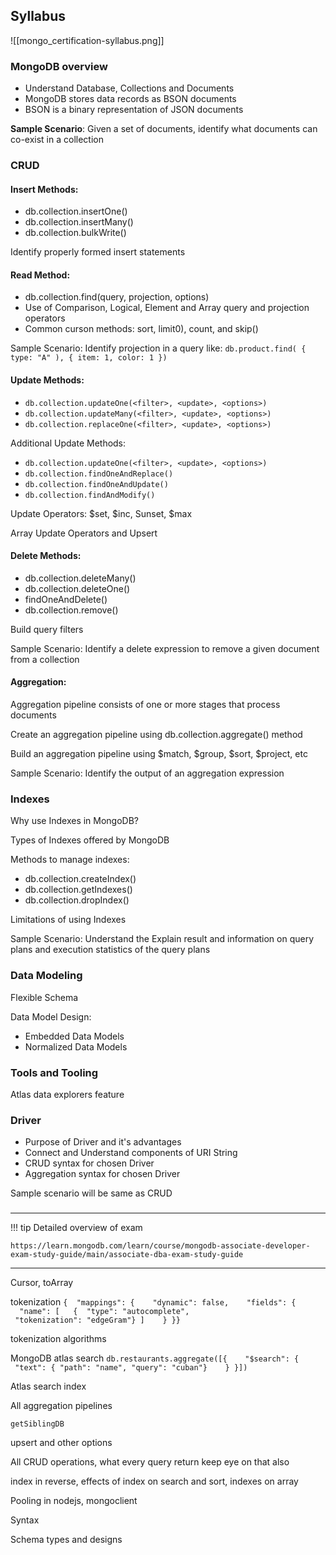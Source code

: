 ## Syllabus

![[mongo_certification-syllabus.png]]


### MongoDB overview

- Understand Database, Collections and Documents
- MongoDB stores data records as BSON documents
- BSON is a binary representation of JSON documents

**Sample Scenario**: Given a set of documents, identify what documents can co-exist in a collection

### CRUD

#### Insert Methods:
-   ﻿﻿db.collection.insertOne()
-   ﻿﻿db.collection.insertMany()
-   ﻿﻿db.collection.bulkWrite()

Identify properly formed insert statements

#### Read Method:

- db.collection.find(query, projection, options)
- Use of Comparison, Logical, Element and Array query and projection operators
- Common curson methods: sort, limit0), count, and skip()

Sample Scenario:
Identify projection in a query like: `db.product.find( { type: "A" ), { item: 1, color: 1 })`


#### Update Methods:

- `db.collection.updateOne(<filter>, <update>, <options>)`
- `db.collection.updateMany(<filter>, <update>, <options>)`
- `db.collection.replaceOne(<filter>, <update>, <options>)`

Additional Update Methods:

- `db.collection.updateOne(<filter>, <update>, <options>)`
- `db.collection.findOneAndReplace()`
- `db.collection.findOneAndUpdate()`
- `db.collection.findAndModify()`

Update Operators: $set, $inc, Sunset, $max

Array Update Operators and Upsert

#### Delete Methods:

- db.collection.deleteMany()
- db.collection.deleteOne()
- findOneAndDelete()
- db.collection.remove()

Build query filters

Sample Scenario:
Identify a delete expression to remove a given document from a collection

#### Aggregation:

Aggregation pipeline consists of one or more stages that process documents

Create an aggregation pipeline using db.collection.aggregate() method

Build an aggregation pipeline using $match, $group, $sort, $project, etc

Sample Scenario:
Identify the output of an aggregation expression

### Indexes

Why use Indexes in MongoDB?

Types of Indexes offered by MongoDB

Methods to manage indexes:
- db.collection.createIndex()
- db.collection.getIndexes()
- db.collection.dropIndex()

Limitations of using Indexes

Sample Scenario:
Understand the Explain result and information on query plans and execution statistics of the query plans


### Data Modeling

Flexible Schema

Data Model Design:
- Embedded Data Models
- Normalized Data Models

### Tools and Tooling

Atlas data explorers feature

### Driver

- Purpose of Driver and it's advantages
- Connect and Understand components of URI String
- CRUD syntax for chosen Driver
- Aggregation syntax for chosen Driver

Sample scenario will be same as CRUD




### 
---

!!! tip Detailed overview of exam

	https://learn.mongodb.com/learn/course/mongodb-associate-developer-exam-study-guide/main/associate-dba-exam-study-guide



---

Cursor, toArray

tokenization `{  "mappings": {    "dynamic": false,    "fields": {         "name": [   {  "type": "autocomplete",                              "tokenization": "edgeGram"} ]    } }}`

tokenization algorithms

MongoDB atlas search `db.restaurants.aggregate([{    "$search": {      "text": { "path": "name", "query": "cuban"}    } }])`

Atlas search index

All aggregation pipelines

`getSiblingDB`

upsert and other options

All CRUD operations, what every query return keep eye on that also

index in reverse, effects of index on search and sort, indexes on array

Pooling in nodejs, mongoclient

Syntax

Schema types and designs

